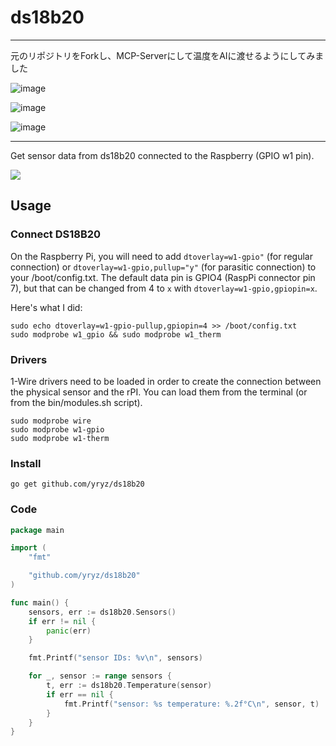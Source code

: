 # ds18b20

***

元のリポジトリをForkし、MCP-Serverにして温度をAIに渡せるようにしてみました

![image](https://github.com/user-attachments/assets/774ad106-d57c-499d-8110-f190e9ea5a08)

![image](https://github.com/user-attachments/assets/5cbffd55-d41b-41e9-9bf2-9692f40d0870)

![image](https://github.com/user-attachments/assets/f9ddbcfc-7ab3-4fd5-b4e5-3d233c7e4f50)

***

Get sensor data from ds18b20 connected to the Raspberry (GPIO w1 pin).



![](https://raw.githubusercontent.com/yryz/ds18b20/master/pi-ds18b20.png)

## Usage

### Connect DS18B20
On the Raspberry Pi, you will need to add `dtoverlay=w1-gpio"` (for regular connection) or `dtoverlay=w1-gpio,pullup="y"` (for parasitic connection) to your /boot/config.txt. The default data pin is GPIO4 (RaspPi connector pin 7), but that can be changed from 4 to `x` with `dtoverlay=w1-gpio,gpiopin=x`.

Here's what I did:
```
sudo echo dtoverlay=w1-gpio-pullup,gpiopin=4 >> /boot/config.txt
sudo modprobe w1_gpio && sudo modprobe w1_therm
```

### Drivers

1-Wire drivers need to be loaded in order to create the connection between the physical sensor and the rPI.
You can load them from the terminal (or from the bin/modules.sh script).

    sudo modprobe wire
    sudo modprobe w1-gpio
    sudo modprobe w1-therm

### Install
    go get github.com/yryz/ds18b20

### Code
```go
package main

import (
    "fmt"

    "github.com/yryz/ds18b20"
)

func main() {
    sensors, err := ds18b20.Sensors()
    if err != nil {
        panic(err)
    }

    fmt.Printf("sensor IDs: %v\n", sensors)

    for _, sensor := range sensors {
        t, err := ds18b20.Temperature(sensor)
        if err == nil {
            fmt.Printf("sensor: %s temperature: %.2f°C\n", sensor, t)
        }
    }
}
```
